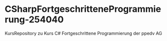# CSharpFortgeschritteneProgrammierung-254040
KursRepository zu Kurs C# Fortgeschrittene Programmierung der ppedv AG
